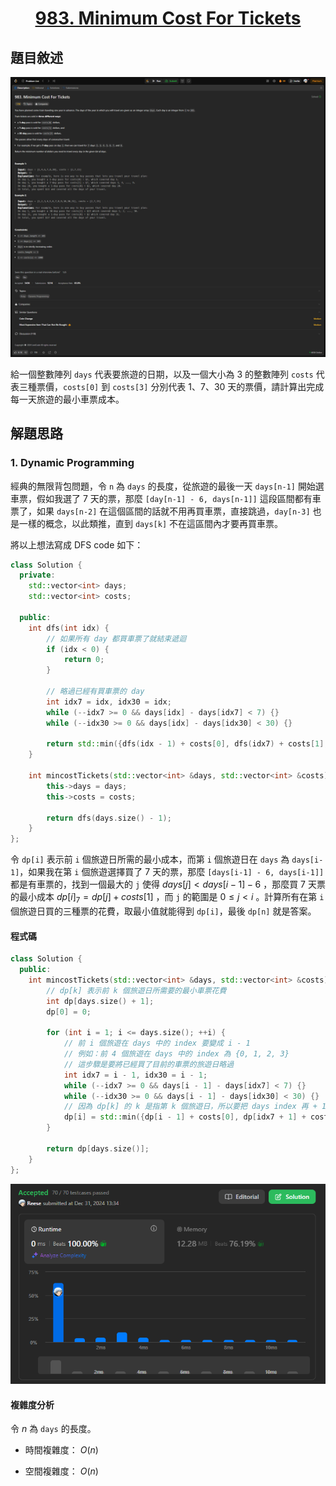 # <center> [983. Minimum Cost For Tickets](https://leetcode.com/problems/minimum-cost-for-tickets/description/) </center>

## 題目敘述

[![](https://raw.githubusercontent.com/reese60525/ForPicGo/main/Pictures202412311259189.png)](https://raw.githubusercontent.com/reese60525/ForPicGo/main/Pictures202412311259189.png)

給一個整數陣列 `days` 代表要旅遊的日期，以及一個大小為 3 的整數陣列 `costs` 代表三種票價，`costs[0]` 到 `costs[3]` 分別代表 1、7、30 天的票價，請計算出完成每一天旅遊的最小車票成本。

## 解題思路

### 1. Dynamic Programming

經典的無限背包問題，令 `n` 為 `days` 的長度，從旅遊的最後一天 `days[n-1]` 開始選車票，假如我選了 7 天的票，那麼 `[day[n-1] - 6, days[n-1]]` 這段區間都有車票了，如果 `days[n-2]` 在這個區間的話就不用再買車票，直接跳過，`day[n-3]` 也是一樣的概念，以此類推，直到 `days[k]` 不在這區間內才要再買車票。

將以上想法寫成 DFS code 如下：

```cpp {.line-numbers}
class Solution {
  private:
    std::vector<int> days;
    std::vector<int> costs;

  public:
    int dfs(int idx) {
        // 如果所有 day 都買車票了就結束遞迴
        if (idx < 0) {
            return 0;
        }

        // 略過已經有買車票的 day
        int idx7 = idx, idx30 = idx;
        while (--idx7 >= 0 && days[idx] - days[idx7] < 7) {}
        while (--idx30 >= 0 && days[idx] - days[idx30] < 30) {}

        return std::min({dfs(idx - 1) + costs[0], dfs(idx7) + costs[1], dfs(idx30) + costs[2]});
    }

    int mincostTickets(std::vector<int> &days, std::vector<int> &costs) {
        this->days = days;
        this->costs = costs;

        return dfs(days.size() - 1);
    }
};
```

令 `dp[i]` 表示前 `i` 個旅遊日所需的最小成本，而第 `i` 個旅遊日在 `days` 為 `days[i-1]`，如果我在第 `i` 個旅遊選擇買了 7 天的票，那麼 `[days[i-1] - 6, days[i-1]]` 都是有車票的，找到一個最大的 `j` 使得 $days[j] < days[i-1] - 6$ ，那麼買 7 天票的最小成本 $dp[i]_7 = dp[j] + costs[1]$ ，而 `j` 的範圍是 $0 \leq j < i$ 。計算所有在第 `i` 個旅遊日買的三種票的花費，取最小值就能得到 `dp[i]`，最後 `dp[n]` 就是答案。

#### 程式碼

```cpp {.line-numbers}
class Solution {
  public:
    int mincostTickets(std::vector<int> &days, std::vector<int> &costs) {
        // dp[k] 表示前 k 個旅遊日所需要的最小車票花費
        int dp[days.size() + 1];
        dp[0] = 0;

        for (int i = 1; i <= days.size(); ++i) {
            // 前 i 個旅遊在 days 中的 index 要變成 i - 1
            // 例如：前 4 個旅遊在 days 中的 index 為 {0, 1, 2, 3}
            // 這步驟是要將已經買了目前的車票的旅遊日略過
            int idx7 = i - 1, idx30 = i - 1;
            while (--idx7 >= 0 && days[i - 1] - days[idx7] < 7) {}
            while (--idx30 >= 0 && days[i - 1] - days[idx30] < 30) {}
            // 因為 dp[k] 的 k 是指第 k 個旅遊日，所以要把 days index 再 + 1
            dp[i] = std::min({dp[i - 1] + costs[0], dp[idx7 + 1] + costs[1], dp[idx30 + 1] + costs[2]});
        }

        return dp[days.size()];
    }
};
```

[![](https://raw.githubusercontent.com/reese60525/ForPicGo/main/Pictures202412311334629.png)](https://raw.githubusercontent.com/reese60525/ForPicGo/main/Pictures202412311334629.png)

#### 複雜度分析

令 $n$ 為 `days` 的長度。

- 時間複雜度： $O(n)$

- 空間複雜度： $O(n)$
